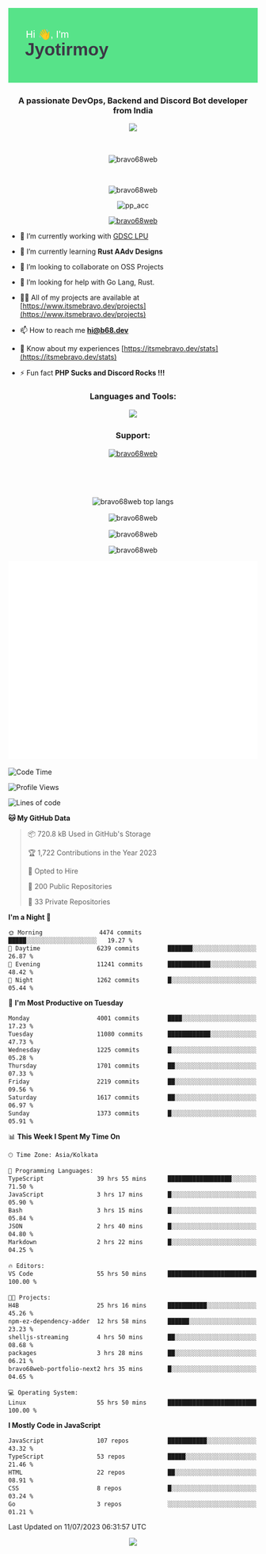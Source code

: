 <p align="center"><img src="header.png"></p>
<h3 align="center">A passionate DevOps, Backend and Discord Bot developer from India</h3>

<p align="center"><a href="https://discord.com/users/457039372009865226"><img src="https://lanyard-profile-readme.vercel.app/api/457039372009865226"></a></p>
                           
<br>
<p align="center"> <img src="https://komarev.com/ghpvc/?username=bravo68web&label=Profile%20views&color=0e75b6&style=flat" alt="bravo68web" /> </p>
<br>


<p align="center"><img src="https://github-profile-trophy.vercel.app/?username=bravo68web&theme=discord&column=3&row=2" alt="bravo68web" /> </p>
<p align="center"><img src="https://osu-embed.b68dev.xyz/pp_acc" alt="pp_acc" /> </p>

<p align="center"> <a href="https://twitter.com/bravo68web" target="blank"><img src="https://img.shields.io/twitter/follow/bravo68web?logo=twitter&style=for-the-badge" alt="bravo68web" /></a> </p>

- 🔭 I’m currently working with [GDSC LPU](https://gdsclpu.live/)

- 🌱 I’m currently learning **Rust AAdv Designs**

- 👯 I’m looking to collaborate on OSS Projects

- 🤝 I’m looking for help with Go Lang, Rust.

- 👨‍💻 All of my projects are available at [https://www.itsmebravo.dev/projects](https://www.itsmebravo.dev/projects)

<!-- - 💬 Ask me about **DF Techs** -->

- 📫 How to reach me **hi@b68.dev**

- 📄 Know about my experiences [https://itsmebravo.dev/stats](https://itsmebravo.dev/stats)

- ⚡ Fun fact **PHP Sucks and Discord Rocks !!!**

<h3 align="center">Languages and Tools:</h3>
<p align="center"> 
<img src="https://skillicons.dev/icons?i=aws,bash,c,cs,cpp,cloudflare,css,dart,devto,discord,bots,docker,electron,ember,emotion,express,fastapi,figma,firebase,flask,gcp,git,github,githubactions,go,gitlab,graphql,heroku,html,ai,ipfs,js,jest,linux,md,mastodon,mongodb,neovim,netlify,nextjs,nginx,nodejs,postgres,postman,powershell,py,react,redis,regex,replit,rocket,rust,sqlite,mysql,stackoverflow,styledcomponents,supabase,sentry,solidity,svg,tailwind,tauri,twitter,ts,unity,v,vercel,vim,vite,wasm,webpack,workers&perline=8&theme=dark" />
</p>

<h3 align="center">Support:</h3>
<p align="center"><a href="https://www.buymeacoffee.com/bravo68web"> <img align="center" src="https://cdn.buymeacoffee.com/buttons/v2/default-yellow.png" height="50" width="210" alt="bravo68web" /></a></p><br><br>
<br>

<p align="center"> <img align="center" src="https://github-readme-stats-sync.vercel.app/api/top-langs?username=bravo68web&count_private=true&show_icons=true&theme=radical&border_radius=10&&langs_count=10&layout=compact" alt="bravo68web top langs" /></p>

<p align="center"> <img align="center" src="https://github-readme-stats-sync.vercel.app/api?username=bravo68web&count_private=true&show_icons=true&theme=radical&border_radius=10" alt="bravo68web" /></p>

<p align="center"> <img align="center" src="https://github-readme-streak-stats.herokuapp.com?user=bravo68web&theme=dracula&hide_border=true" alt="bravo68web" /></p>

<p align="center"> <img align="center" src="https://github-readme-stats-sync.vercel.app/api/wakatime?username=bravo68web&count_private=true&show_icons=true&theme=aura_dark&border_radius=10&&langs_count=10&layout=compact&range=last_7_days" alt="bravo68web" /></p>

<p align="center"><img src="https://raw.githubusercontent.com/BRAVO68WEB/BRAVO68WEB/master/github-metrics.svg"></p>

<!--START_SECTION:waka-->
![Code Time](http://img.shields.io/badge/Code%20Time-5%2C070%20hrs%2011%20mins-blue)

![Profile Views](http://img.shields.io/badge/Profile%20Views-82-blue)

![Lines of code](https://img.shields.io/badge/From%20Hello%20World%20I%27ve%20Written-63.4%20million%20lines%20of%20code-blue)

**🐱 My GitHub Data** 

> 📦 720.8 kB Used in GitHub's Storage 
 > 
> 🏆 1,722 Contributions in the Year 2023
 > 
> 💼 Opted to Hire
 > 
> 📜 200 Public Repositories 
 > 
> 🔑 33 Private Repositories 
 > 
**I'm a Night 🦉** 

```text
🌞 Morning                4474 commits        █████░░░░░░░░░░░░░░░░░░░░   19.27 % 
🌆 Daytime                6239 commits        ███████░░░░░░░░░░░░░░░░░░   26.87 % 
🌃 Evening                11241 commits       ████████████░░░░░░░░░░░░░   48.42 % 
🌙 Night                  1262 commits        █░░░░░░░░░░░░░░░░░░░░░░░░   05.44 % 
```
📅 **I'm Most Productive on Tuesday** 

```text
Monday                   4001 commits        ████░░░░░░░░░░░░░░░░░░░░░   17.23 % 
Tuesday                  11080 commits       ████████████░░░░░░░░░░░░░   47.73 % 
Wednesday                1225 commits        █░░░░░░░░░░░░░░░░░░░░░░░░   05.28 % 
Thursday                 1701 commits        ██░░░░░░░░░░░░░░░░░░░░░░░   07.33 % 
Friday                   2219 commits        ██░░░░░░░░░░░░░░░░░░░░░░░   09.56 % 
Saturday                 1617 commits        ██░░░░░░░░░░░░░░░░░░░░░░░   06.97 % 
Sunday                   1373 commits        █░░░░░░░░░░░░░░░░░░░░░░░░   05.91 % 
```


📊 **This Week I Spent My Time On** 

```text
🕑︎ Time Zone: Asia/Kolkata

💬 Programming Languages: 
TypeScript               39 hrs 55 mins      ██████████████████░░░░░░░   71.50 % 
JavaScript               3 hrs 17 mins       █░░░░░░░░░░░░░░░░░░░░░░░░   05.90 % 
Bash                     3 hrs 15 mins       █░░░░░░░░░░░░░░░░░░░░░░░░   05.84 % 
JSON                     2 hrs 40 mins       █░░░░░░░░░░░░░░░░░░░░░░░░   04.80 % 
Markdown                 2 hrs 22 mins       █░░░░░░░░░░░░░░░░░░░░░░░░   04.25 % 

🔥 Editors: 
VS Code                  55 hrs 50 mins      █████████████████████████   100.00 % 

🐱‍💻 Projects: 
H4B                      25 hrs 16 mins      ███████████░░░░░░░░░░░░░░   45.26 % 
npm-ez-dependency-adder  12 hrs 58 mins      ██████░░░░░░░░░░░░░░░░░░░   23.23 % 
shelljs-streaming        4 hrs 50 mins       ██░░░░░░░░░░░░░░░░░░░░░░░   08.68 % 
packages                 3 hrs 28 mins       ██░░░░░░░░░░░░░░░░░░░░░░░   06.21 % 
bravo68web-portfolio-next2 hrs 35 mins       █░░░░░░░░░░░░░░░░░░░░░░░░   04.65 % 

💻 Operating System: 
Linux                    55 hrs 50 mins      █████████████████████████   100.00 % 
```

**I Mostly Code in JavaScript** 

```text
JavaScript               107 repos           ███████████░░░░░░░░░░░░░░   43.32 % 
TypeScript               53 repos            █████░░░░░░░░░░░░░░░░░░░░   21.46 % 
HTML                     22 repos            ██░░░░░░░░░░░░░░░░░░░░░░░   08.91 % 
CSS                      8 repos             █░░░░░░░░░░░░░░░░░░░░░░░░   03.24 % 
Go                       3 repos             ░░░░░░░░░░░░░░░░░░░░░░░░░   01.21 % 
```




 Last Updated on 11/07/2023 06:31:57 UTC
<!--END_SECTION:waka-->

<p align="center"><img src="https://bravo68web.me/images/header_.png"></p>


